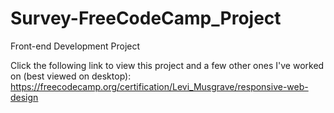 # Survey-FreeCodeCamp_Project
Front-end Development Project

Click the following link to view this project and a few other ones I've worked on (best viewed on desktop):
https://freecodecamp.org/certification/Levi_Musgrave/responsive-web-design
